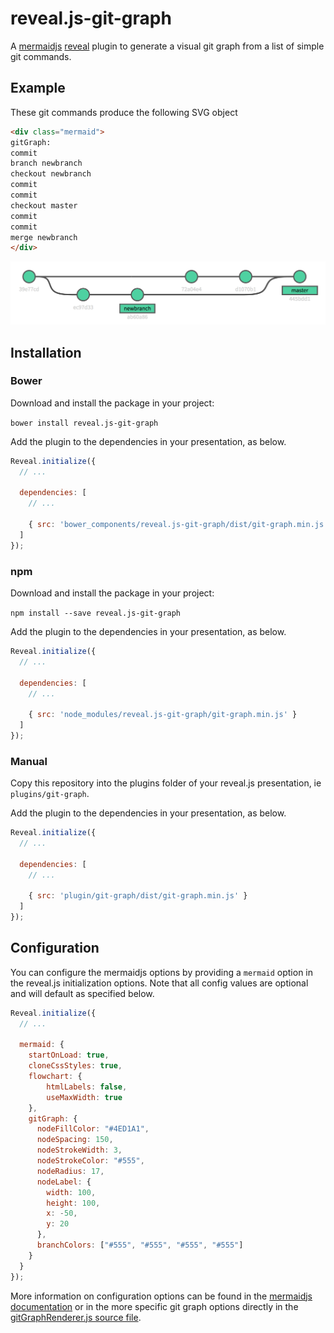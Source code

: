 # reveal.js-git-graph

A [mermaidjs](https://github.com/knsv/mermaid) [reveal](https://revealjs.com/) plugin to generate a visual git graph from a list of simple git commands.


## Example

These git commands produce the following SVG object

```html
<div class="mermaid">
gitGraph:
commit
branch newbranch
checkout newbranch
commit
commit
checkout master
commit
commit
merge newbranch
</div>
```

![Example git graph](git-graph-example.png)

## Installation

### Bower

Download and install the package in your project:

```bower install reveal.js-git-graph```

Add the plugin to the dependencies in your presentation, as below. 

```javascript
Reveal.initialize({
  // ...
  
  dependencies: [
    // ... 
    
    { src: 'bower_components/reveal.js-git-graph/dist/git-graph.min.js' }
  ]
});
```

### npm

Download and install the package in your project:

```npm install --save reveal.js-git-graph```

Add the plugin to the dependencies in your presentation, as below. 

```javascript
Reveal.initialize({
  // ...
  
  dependencies: [
    // ... 
    
    { src: 'node_modules/reveal.js-git-graph/git-graph.min.js' }
  ]
});
```

### Manual

Copy this repository into the plugins folder of your reveal.js presentation, ie ```plugins/git-graph```.

Add the plugin to the dependencies in your presentation, as below. 

```javascript
Reveal.initialize({
  // ...
  
  dependencies: [
    // ... 
    
    { src: 'plugin/git-graph/dist/git-graph.min.js' }
  ]
});
```

## Configuration

You can configure the mermaidjs options by providing a ```mermaid``` option in the reveal.js initialization options. Note that all config values are optional and will default as specified below.

```javascript
Reveal.initialize({
  // ...

  mermaid: {
    startOnLoad: true,
    cloneCssStyles: true,
    flowchart: {
        htmlLabels: false,
        useMaxWidth: true
    },
    gitGraph: {
      nodeFillColor: "#4ED1A1",
      nodeSpacing: 150,
      nodeStrokeWidth: 3,
      nodeStrokeColor: "#555",
      nodeRadius: 17,
      nodeLabel: {
        width: 100,
        height: 100,
        x: -50,
        y: 20
      },
      branchColors: ["#555", "#555", "#555", "#555"]
    }
  }
});
```

More information on configuration options can be found in the [mermaidjs documentation](https://mermaidjs.github.io/) or in the more specific git graph options directly in the [gitGraphRenderer.js source file](https://github.com/knsv/mermaid/blob/master/src/diagrams/gitGraph/gitGraphRenderer.js).